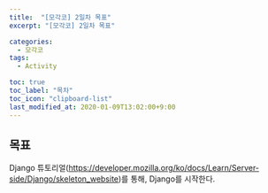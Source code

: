 ```yaml
---
title:  "[모각코] 2일차 목표"
excerpt: "[모각코] 2일차 목표"

categories:
  - 모각코
tags:
  - Activity

toc: true
toc_label: "목차"
toc_icon: "clipboard-list"
last_modified_at: 2020-01-09T13:02:00+9:00
---
```


## 목표
Django 튜토리얼(https://developer.mozilla.org/ko/docs/Learn/Server-side/Django/skeleton_website)를 통해, Django를 시작한다.

